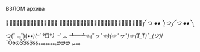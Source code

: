 ВЗЛОМ архива

🌵🌵🌵🌵🌵🌵🌵🌵🌵🌵🌵🌵🌵🌵🌳
🌴🌴🌴🌴🌴🌴🌴🌴🌴🌴🌴🌴🌴🌴🌴🌴🌴🌴🌴🌴🌴🌴🌴🌴༼
つ ◕_◕ ༽つ༼ つ ◕_◕ ༽つ(ˉ﹃ˉ)(•_•)(╯°□°）╯︵ ┻━┻☜(ﾟヮﾟ☜)(☞ﾟヮﾟ)☞(T_T)¯\_(ツ)_/¯ÖɵɷŠŠśŞsş₈₈₈₈₈₈₈₁∋∋∋
₁₄₈₈
